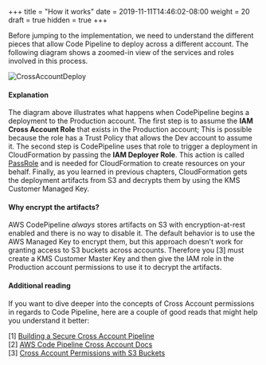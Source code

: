 +++
title = "How it works"
date = 2019-11-11T14:46:02-08:00
weight = 20
draft = true
hidden = true
+++

Before jumping to the implementation, we need to understand the different pieces that allow Code Pipeline to deploy across a different account. The following diagram shows a zoomed-in view of the services and roles involved in this process. 

![CrossAccountDeploy](/images/chapter6/cross-account-deploy.png)

#### Explanation

The diagram above illustrates what happens when CodePipeline begins a deployment to the Production account. The first step is to assume the **IAM Cross Account Role** that exists in the Production account; This is possible because the role has a Trust Policy that allows the Dev account to assume it. The second step is CodePipeline uses that role to trigger a deployment in CloudFormation by passing the **IAM Deployer Role**. This action is called [PassRole](https://docs.aws.amazon.com/IAM/latest/UserGuide/id_roles_use_passrole.html) and is needed for CloudFormation to create resources on your behalf. Finally, as you learned in previous chapters, CloudFormation gets the deployment artifacts from S3 and decrypts them by using the KMS Customer Managed Key. 

#### Why encrypt the artifacts?

AWS CodePipeline *always* stores artifacts on S3 with encryption-at-rest enabled and there is no way to disable it. The default behavior is to use the AWS Managed Key to encrypt them, but this approach doesn't work for granting access to S3 buckets across accounts. Therefore you [3] must create a KMS Customer Master Key and then give the IAM role in the Production account permissions to use it to decrypt the artifacts. 

#### Additional reading

If you want to dive deeper into the concepts of Cross Account permissions in regards to Code Pipeline, here are a couple of good reads that might help you understand it better: 

[1] [Building a Secure Cross Account Pipeline](https://aws.amazon.com/blogs/devops/aws-building-a-secure-cross-account-continuous-delivery-pipeline)  
[2] [AWS Code Pipeline Cross Account Docs](https://docs.aws.amazon.com/codepipeline/latest/userguide/pipelines-create-cross-account.html)  
[3] [Cross Account Permissions with S3 Buckets](https://aws.amazon.com/premiumsupport/knowledge-center/cross-account-access-denied-error-s3)  